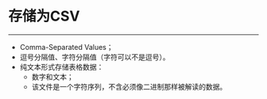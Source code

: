 # 存储为CSV
---
- Comma-Separated Values；
- 逗号分隔值、字符分隔值（字符可以不是逗号）。
- 纯文本形式存储表格数据：
    - 数字和文本；
    - 该文件是一个字符序列，不含必须像二进制那样被解读的数据。
